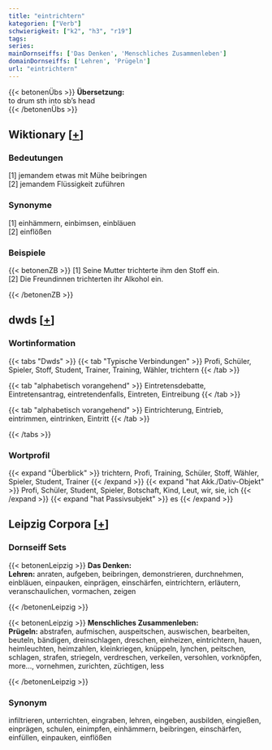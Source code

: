 ```yaml
---
title: "eintrichtern"
kategorien: ["Verb"]
schwierigkeit: ["k2", "h3", "r19"]
tags:
series:
mainDornseiffs: ['Das Denken', 'Menschliches Zusammenleben']
domainDornseiffs: ['Lehren', 'Prügeln']
url: "eintrichtern"
---
```


{{< betonenÜbs >}}
**Übersetzung:**  
to drum sth into sb’s head  
{{< /betonenÜbs >}}

## Wiktionary [[+](https://de.wiktionary.org/wiki/eintrichtern)]

### Bedeutungen
[1] jemandem etwas mit Mühe beibringen  
[2] jemandem Flüssigkeit zuführen  

### Synonyme
[1] einhämmern, einbimsen, einbläuen  
[2] einflößen  

### Beispiele
{{< betonenZB >}}
[1] Seine Mutter trichterte ihm den Stoff ein.  
[2] Die Freundinnen trichterten ihr Alkohol ein.  

{{< /betonenZB >}}


## dwds [[+](https://www.dwds.de/wb/eintrichtern)]

### Wortinformation
{{< tabs "Dwds" >}}
{{< tab "Typische Verbindungen" >}}
Profi, Schüler, Spieler, Stoff, Student, Trainer, Training, Wähler, trichtern
{{< /tab >}}

{{< tab "alphabetisch vorangehend" >}}
Eintretensdebatte, Eintretensantrag, eintretendenfalls, Eintreten, Eintreibung
{{< /tab >}}

{{< tab "alphabetisch vorangehend" >}}
Eintrichterung, Eintrieb, eintrimmen, eintrinken, Eintritt
{{< /tab >}}

{{< /tabs >}}

### Wortprofil
{{< expand "Überblick" >}} trichtern, Profi, Training, Schüler, Stoff, Wähler, Spieler, Student, Trainer {{< /expand >}}
{{< expand "hat Akk./Dativ-Objekt" >}} Profi, Schüler, Student, Spieler, Botschaft, Kind, Leut, wir, sie, ich {{< /expand >}}
{{< expand "hat Passivsubjekt" >}} es {{< /expand >}}

## Leipzig Corpora [[+](https://corpora.uni-leipzig.de/en/res?word=eintrichtern&corpusId=deu_newscrawl-public_2018)]

### Dornseiff Sets
{{< betonenLeipzig >}}
**Das Denken:**  
**Lehren:** anraten, aufgeben, beibringen, demonstrieren, durchnehmen, einbläuen, einpauken, einprägen, einschärfen, eintrichtern, erläutern, veranschaulichen, vormachen, zeigen  

{{< /betonenLeipzig >}}


{{< betonenLeipzig >}}
**Menschliches Zusammenleben:**  
**Prügeln:** abstrafen, aufmischen, auspeitschen, auswischen, bearbeiten, beuteln, bändigen, dreinschlagen, dreschen, einheizen, eintrichtern, hauen, heimleuchten, heimzahlen, kleinkriegen, knüppeln, lynchen, peitschen, schlagen, strafen, striegeln, verdreschen, verkeilen, versohlen, vorknöpfen, more..., vornehmen, zurichten, züchtigen, less  

{{< /betonenLeipzig >}}

### Synonym
infiltrieren, unterrichten, eingraben, lehren, eingeben, ausbilden, eingießen, einprägen, schulen, einimpfen, einhämmern, beibringen, einschärfen, einfüllen, einpauken, einflößen

